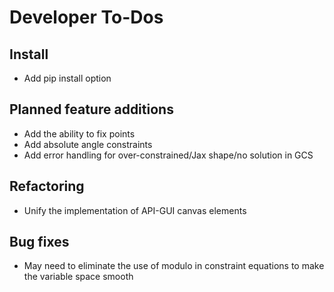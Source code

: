 Developer To-Dos
================

Install
-------
- Add pip install option

Planned feature additions
-------------------------
- Add the ability to fix points
- Add absolute angle constraints
- Add error handling for over-constrained/Jax shape/no solution in GCS

Refactoring
-----------
- Unify the implementation of API-GUI canvas elements

Bug fixes
---------
- May need to eliminate the use of modulo in constraint equations to make the variable 
  space smooth
